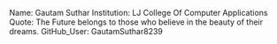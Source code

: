 Name: Gautam Suthar
Institution: LJ College Of Computer Applications
Quote: The Future belongs to those who believe in the beauty of their dreams.
GitHub_User: GautamSuthar8239
